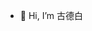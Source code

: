 - 👋 Hi, I’m 古德白
<!---
lxz2224875534/lxz2224875534 is a ✨ special ✨ repository because its `README.md` (this file) appears on your GitHub profile.
You can click the Preview link to take a look at your changes.
--->
